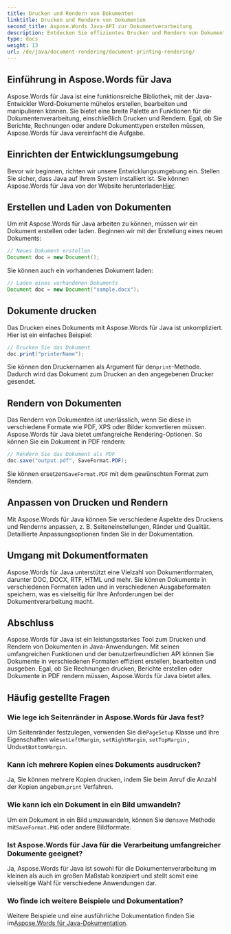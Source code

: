 ```yaml
---
title: Drucken und Rendern von Dokumenten
linktitle: Drucken und Rendern von Dokumenten
second_title: Aspose.Words Java-API zur Dokumentverarbeitung
description: Entdecken Sie effizientes Drucken und Rendern von Dokumenten mit Aspose.Words für Java. Lernen Sie Schritt für Schritt mit Quellcodebeispielen.
type: docs
weight: 13
url: /de/java/document-rendering/document-printing-rendering/
---
```


## Einführung in Aspose.Words für Java

Aspose.Words für Java ist eine funktionsreiche Bibliothek, mit der Java-Entwickler Word-Dokumente mühelos erstellen, bearbeiten und manipulieren können. Sie bietet eine breite Palette an Funktionen für die Dokumentenverarbeitung, einschließlich Drucken und Rendern. Egal, ob Sie Berichte, Rechnungen oder andere Dokumenttypen erstellen müssen, Aspose.Words für Java vereinfacht die Aufgabe.

## Einrichten der Entwicklungsumgebung

 Bevor wir beginnen, richten wir unsere Entwicklungsumgebung ein. Stellen Sie sicher, dass Java auf Ihrem System installiert ist. Sie können Aspose.Words für Java von der Website herunterladen[Hier](https://releases.aspose.com/words/java/).

## Erstellen und Laden von Dokumenten

Um mit Aspose.Words für Java arbeiten zu können, müssen wir ein Dokument erstellen oder laden. Beginnen wir mit der Erstellung eines neuen Dokuments:

```java
// Neues Dokument erstellen
Document doc = new Document();
```

Sie können auch ein vorhandenes Dokument laden:

```java
// Laden eines vorhandenen Dokuments
Document doc = new Document("sample.docx");
```

## Dokumente drucken

Das Drucken eines Dokuments mit Aspose.Words für Java ist unkompliziert. Hier ist ein einfaches Beispiel:

```java
// Drucken Sie das Dokument
doc.print("printerName");
```

 Sie können den Druckernamen als Argument für den`print`-Methode. Dadurch wird das Dokument zum Drucken an den angegebenen Drucker gesendet.

## Rendern von Dokumenten

Das Rendern von Dokumenten ist unerlässlich, wenn Sie diese in verschiedene Formate wie PDF, XPS oder Bilder konvertieren müssen. Aspose.Words für Java bietet umfangreiche Rendering-Optionen. So können Sie ein Dokument in PDF rendern:

```java
// Rendern Sie das Dokument als PDF
doc.save("output.pdf", SaveFormat.PDF);
```

 Sie können ersetzen`SaveFormat.PDF` mit dem gewünschten Format zum Rendern.

## Anpassen von Drucken und Rendern

Mit Aspose.Words für Java können Sie verschiedene Aspekte des Druckens und Renderns anpassen, z. B. Seiteneinstellungen, Ränder und Qualität. Detaillierte Anpassungsoptionen finden Sie in der Dokumentation.

## Umgang mit Dokumentformaten

Aspose.Words für Java unterstützt eine Vielzahl von Dokumentformaten, darunter DOC, DOCX, RTF, HTML und mehr. Sie können Dokumente in verschiedenen Formaten laden und in verschiedenen Ausgabeformaten speichern, was es vielseitig für Ihre Anforderungen bei der Dokumentverarbeitung macht.

## Abschluss

Aspose.Words für Java ist ein leistungsstarkes Tool zum Drucken und Rendern von Dokumenten in Java-Anwendungen. Mit seinen umfangreichen Funktionen und der benutzerfreundlichen API können Sie Dokumente in verschiedenen Formaten effizient erstellen, bearbeiten und ausgeben. Egal, ob Sie Rechnungen drucken, Berichte erstellen oder Dokumente in PDF rendern müssen, Aspose.Words für Java bietet alles.

## Häufig gestellte Fragen

### Wie lege ich Seitenränder in Aspose.Words für Java fest?

 Um Seitenränder festzulegen, verwenden Sie die`PageSetup` Klasse und ihre Eigenschaften wie`setLeftMargin`, `setRightMargin`, `setTopMargin` , Und`setBottomMargin`.

### Kann ich mehrere Kopien eines Dokuments ausdrucken?

 Ja, Sie können mehrere Kopien drucken, indem Sie beim Anruf die Anzahl der Kopien angeben.`print` Verfahren.

### Wie kann ich ein Dokument in ein Bild umwandeln?

 Um ein Dokument in ein Bild umzuwandeln, können Sie den`save` Methode mit`SaveFormat.PNG` oder andere Bildformate.

### Ist Aspose.Words für Java für die Verarbeitung umfangreicher Dokumente geeignet?

Ja, Aspose.Words für Java ist sowohl für die Dokumentenverarbeitung im kleinen als auch im großen Maßstab konzipiert und stellt somit eine vielseitige Wahl für verschiedene Anwendungen dar.

### Wo finde ich weitere Beispiele und Dokumentation?

 Weitere Beispiele und eine ausführliche Dokumentation finden Sie im[Aspose.Words für Java-Dokumentation](https://reference.aspose.com/words/java/).